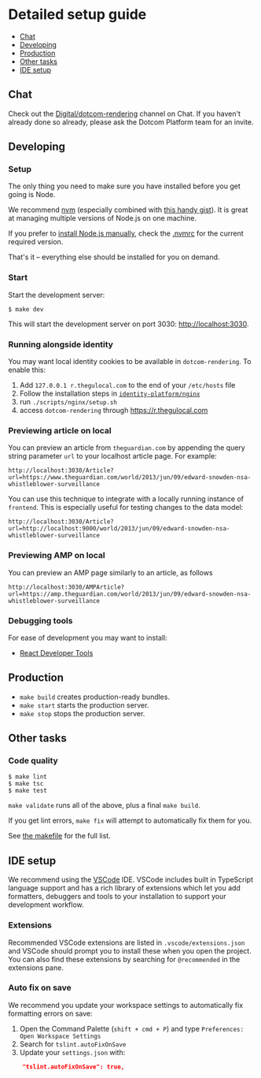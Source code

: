 # Detailed setup guide

- [Chat](#chat)
- [Developing](#developing)
- [Production](#production)
- [Other tasks](#other-tasks)
- [IDE setup](#ide-setup)

## Chat

Check out the [Digital/dotcom-rendering](https://chat.google.com/room/AAAA6yBswlI) channel on Chat. If you haven't already done so already, please ask the Dotcom Platform team for an invite.

## Developing

### Setup

The only thing you need to make sure you have installed before you get going is Node.

We recommend [nvm](https://github.com/creationix/nvm) (especially combined with [this handy gist](https://gist.github.com/sndrs/5940e9e8a3f506b287233ed65365befb)). It is great at managing multiple versions of Node.js on one machine.

If you prefer to [install Node.js manually](https://nodejs.org),
check the [.nvmrc](https://github.com/guardian/dotcom-rendering/blob/master/.nvmrc) for the current required version.

That's it – everything else should be installed for you on demand.

### Start

Start the development server:

```
$ make dev
```

This will start the development server on port 3030: [http://localhost:3030](http://localhost:3030).

### Running alongside identity

You may want local identity cookies to be available in `dotcom-rendering`. To enable this:

1. Add `127.0.0.1 r.thegulocal.com` to the end of your `/etc/hosts` file
2. Follow the installation steps in [`identity-platform/nginx`](https://github.com/guardian/identity-platform/tree/master/nginx)
3. run `./scripts/nginx/setup.sh`
4. access `dotcom-rendering` through https://r.thegulocal.com

### Previewing article on local

You can preview an article from `theguardian.com` by appending the query string parameter `url` to your localhost article page. For example:

```
http://localhost:3030/Article?url=https://www.theguardian.com/world/2013/jun/09/edward-snowden-nsa-whistleblower-surveillance
```

You can use this technique to integrate with a locally running instance of `frontend`. This is especially useful for testing changes to the data model:

```
http://localhost:3030/Article?url=http://localhost:9000/world/2013/jun/09/edward-snowden-nsa-whistleblower-surveillance
```

### Previewing AMP on local

You can preview an AMP page similarly to an article, as follows

```
http://localhost:3030/AMPArticle?url=https://amp.theguardian.com/world/2013/jun/09/edward-snowden-nsa-whistleblower-surveillance
```

### Debugging tools

For ease of development you may want to install:

- [React Developer Tools](https://github.com/facebook/react-devtools)

## Production

- `make build` creates production-ready bundles.
- `make start` starts the production server.
- `make stop` stops the production server.

## Other tasks

### Code quality

```
$ make lint
$ make tsc
$ make test
```

`make validate` runs all of the above, plus a final `make build`.

If you get lint errors, `make fix` will attempt to automatically fix them for you.

See [the makefile](https://github.com/guardian/dotcom-rendering/blob/master/makefile) for the full list.

## IDE setup

We recommend using the [VSCode](https://code.visualstudio.com/) IDE. VSCode includes built in TypeScript language support and has a rich library of extensions which let you add formatters, debuggers and tools to your installation to support your development workflow.

### Extensions

Recommended VSCode extensions are listed in `.vscode/extensions.json` and VSCode should prompt you to install these when you open the project. You can also find these extensions by searching for `@recommended` in the extensions pane.

### Auto fix on save

We recommend you update your workspace settings to automatically fix formatting errors on save:

1. Open the Command Palette (`shift + cmd + P`) and type `Preferences: Open Workspace Settings`
2. Search for `tslint.autoFixOnSave`
3. Update your `settings.json` with:

```json
    "tslint.autoFixOnSave": true,
```

